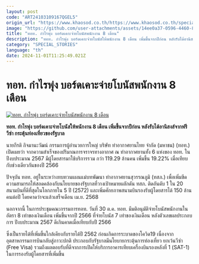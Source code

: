 ```yaml
---
layout: post
code: "ART24103109167QGEL5"
origin_url: "https://www.khaosod.co.th/https://www.khaosod.co.th/special-stories/news_9483297"
image: "https://github.com/user-attachments/assets/14ee0a37-0596-4460-80c4-4da38cbe04c9"
title: "ทอท. กำไรพุ่ง บอร์ดเคาะจ่ายโบนัสพนักงาน 8 เดือน"
description: "ทอท. กำไรพุ่ง บอร์ดเคาะจ่ายโบนัสให้พนักงาน 8 เดือน เพิ่มขึ้นจากปีก่อน หลังรับได้อานิสงส์จากฟรีวีซ่า กระตุ้นท่องเที่ยวของรัฐบาล"
category: "SPECIAL_STORIES"
language: "th"
date: 2024-11-01T11:25:49.021Z
---
```


# ทอท. กำไรพุ่ง บอร์ดเคาะจ่ายโบนัสพนักงาน 8 เดือน

[![ทอท. กำไรพุ่ง บอร์ดเคาะจ่ายโบนัสพนักงาน 8 เดือน](https://www.khaosod.co.th/wpapp/uploads/2024/10/aot-6.jpg "ทอท. กำไรพุ่ง บอร์ดเคาะจ่ายโบนัสพนักงาน 8 เดือน")](https://www.khaosod.co.th/wpapp/uploads/2024/10/aot-6.jpg)

**ทอท. กำไรพุ่ง บอร์ดเคาะจ่ายโบนัสให้พนักงาน 8 เดือน เพิ่มขึ้นจากปีก่อน หลังรับได้อานิสงส์จากฟรีวีซ่า กระตุ้นท่องเที่ยวของรัฐบาล**

นายกีรติ กิจมานะวัฒน์ กรรมการผู้อำนวยการใหญ่ บริษัท ท่าอากาศยานไทย จำกัด (มหาชน) (ทอท.) เปิดเผยว่า จากความสำเร็จของปริมาณการจราจรทางอากาศ ณ ท่าอากาศยานทั้ง 6 แห่งของ ทอท. ในปีงบประมาณ 2567 มีผู้โดยสารมาใช้บริการรวม กว่า 119.29 ล้านคน เพิ่มขึ้น 19.22% เมื่อเทียบกับช่วงเดียวกันของปี 2566

ปัจจุบัน ทอท. อยู่ในระหว่างทบทวนแผนแม่บทพัฒนา ท่าอากาศยานสุวรรณภูมิ (ทสภ.) เพื่อเพิ่มขีดความสามารถให้สอดคล้องกับนโยบายของรัฐบาลที่วางเป้าหมายผลักดัน ทสภ. ติดอันดับ 1 ใน 20 สนามบินที่ดีที่สุดในโลกภายใน 5 ปี (2572) และเพิ่มศักยภาพสนามบินรองรับผู้โดยสารได้ 150 ล้านคนต่อปี โดยคาดว่าจะแล้วเสร็จเดือน เม.ย. 2568

นอกจากนี้ ในการประชุมคณะกรรมการทอท. วันที่ 30 ต.ค. ทอท. มีมติอนุมัติจ่ายโบนัสพนักงานในอัตรา 8 เท่าของเงินเดือน เพิ่มขึ้นจากปี 2566 ที่จ่ายโบนัส 7 เท่าของเงินเดือน หลังตัวเลขผลประกอบการ ปีงบประมาณ 2567 ดีเกินคาดเมื่อเทียบกับปี 2566

ซึ่งเป็นรายได้ที่เพิ่มขึ้นใกล้เคียงกับรายได้ปี 2562 ก่อนเกิดการระบาดของโควิด19 เนื่องจากอุตสาหกรรมการบินกลับสู่ภาวะปกติ ประกอบกับรัฐบาลมีนโยบายกระตุ้นการท่องเที่ยว ยกเว้นวีซ่า (Free Visa) รวมถึงผลตอบรับที่ดีจากการเปิดให้บริการอาคารเทียบเครื่องบินรองหลังที่ 1 (SAT-1) ในการรองรับผู้โดยสารที่เพิ่มขึ้น